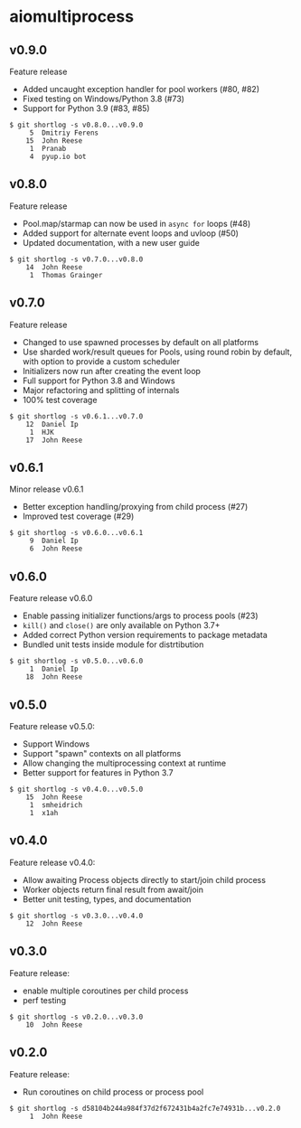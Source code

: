 aiomultiprocess
===============

v0.9.0
------

Feature release

* Added uncaught exception handler for pool workers (#80, #82)
* Fixed testing on Windows/Python 3.8 (#73)
* Support for Python 3.9 (#83, #85)

```
$ git shortlog -s v0.8.0...v0.9.0
     5	Dmitriy Ferens
    15	John Reese
     1	Pranab
     4	pyup.io bot
```


v0.8.0
------

Feature release

- Pool.map/starmap can now be used in `async for` loops (#48)
- Added support for alternate event loops and uvloop (#50)
- Updated documentation, with a new user guide

```
$ git shortlog -s v0.7.0...v0.8.0
    14	John Reese
     1	Thomas Grainger
```


v0.7.0
------

Feature release

- Changed to use spawned processes by default on all platforms
- Use sharded work/result queues for Pools, using round robin
  by default, with option to provide a custom scheduler
- Initializers now run after creating the event loop
- Full support for Python 3.8 and Windows
- Major refactoring and splitting of internals
- 100% test coverage

```
$ git shortlog -s v0.6.1...v0.7.0
    12	Daniel Ip
     1	HJK
    17	John Reese
```


v0.6.1
------

Minor release v0.6.1

- Better exception handling/proxying from child process (#27)
- Improved test coverage (#29)

```
$ git shortlog -s v0.6.0...v0.6.1
     9	Daniel Ip
     6	John Reese
```


v0.6.0
------

Feature release v0.6.0

- Enable passing initializer functions/args to process pools (#23)
- `kill()` and `close()` are only available on Python 3.7+
- Added correct Python version requirements to package metadata
- Bundled unit tests inside module for distrtibution

```
$ git shortlog -s v0.5.0...v0.6.0
     1	Daniel Ip
    18	John Reese
```


v0.5.0
------

Feature release v0.5.0:

- Support Windows
- Support "spawn" contexts on all platforms
- Allow changing the multiprocessing context at runtime
- Better support for features in Python 3.7

```
$ git shortlog -s v0.4.0...v0.5.0
    15	John Reese
     1	smheidrich
     1	x1ah
```


v0.4.0
------

Feature release v0.4.0:

- Allow awaiting Process objects directly to start/join child process
- Worker objects return final result from await/join
- Better unit testing, types, and documentation

```
$ git shortlog -s v0.3.0...v0.4.0
    12	John Reese
```


v0.3.0
------

Feature release:

- enable multiple coroutines per child process
- perf testing

```
$ git shortlog -s v0.2.0...v0.3.0
    10	John Reese
```


v0.2.0
------

Feature release:

- Run coroutines on child process or process pool

```
$ git shortlog -s d58104b244a984f37d2f672431b4a2fc7e74931b...v0.2.0
     1	John Reese
```

